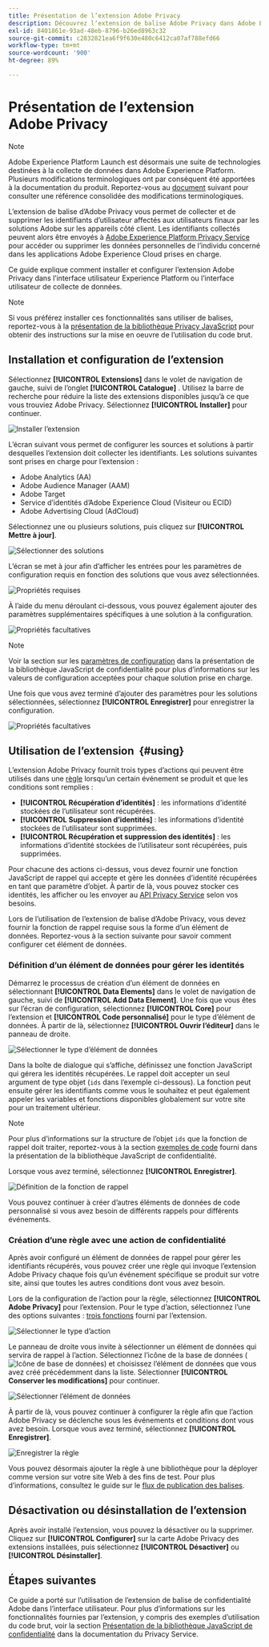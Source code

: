 ```yaml
---
title: Présentation de l’extension Adobe Privacy
description: Découvrez lʼextension de balise Adobe Privacy dans Adobe Experience Platform.
exl-id: 8401861e-93ad-48eb-8796-b26ed8963c32
source-git-commit: c2832821ea6f9f630e480c6412ca07af788efd66
workflow-type: tm+mt
source-wordcount: '900'
ht-degree: 89%

---
```


# Présentation de l’extension Adobe Privacy

>[!NOTE]
>
>Adobe Experience Platform Launch est désormais une suite de technologies destinées à la collecte de données dans Adobe Experience Platform. Plusieurs modifications terminologiques ont par conséquent été apportées à la documentation du produit. Reportez-vous au [document](../../../term-updates.md) suivant pour consulter une référence consolidée des modifications terminologiques.

L’extension de balise d’Adobe Privacy vous permet de collecter et de supprimer les identifiants d’utilisateur affectés aux utilisateurs finaux par les solutions Adobe sur les appareils côté client. Les identifiants collectés peuvent alors être envoyés à [Adobe Experience Platform Privacy Service](../../../../privacy-service/home.md) pour accéder ou supprimer les données personnelles de l’individu concerné dans les applications Adobe Experience Cloud prises en charge.

Ce guide explique comment installer et configurer l’extension Adobe Privacy dans l’interface utilisateur Experience Platform ou l’interface utilisateur de collecte de données.

>[!NOTE]
>
>Si vous préférez installer ces fonctionnalités sans utiliser de balises, reportez-vous à la [présentation de la bibliothèque Privacy JavaScript](../../../../privacy-service/js-library.md) pour obtenir des instructions sur la mise en oeuvre de l’utilisation du code brut.

## Installation et configuration de l’extension 

Sélectionnez **[!UICONTROL Extensions]** dans le volet de navigation de gauche, suivi de l’onglet **[!UICONTROL Catalogue]** . Utilisez la barre de recherche pour réduire la liste des extensions disponibles jusqu’à ce que vous trouviez Adobe Privacy. Sélectionnez **[!UICONTROL Installer]** pour continuer.

![Installer l’extension](../../../images/extensions/client/privacy/install.png)

L’écran suivant vous permet de configurer les sources et solutions à partir desquelles l’extension doit collecter les identifiants. Les solutions suivantes sont prises en charge pour l’extension :

* Adobe Analytics (AA)
* Adobe Audience Manager (AAM)
* Adobe Target
* Service d’identités d’Adobe Experience Cloud (Visiteur ou ECID)
* Adobe Advertising Cloud (AdCloud)

Sélectionnez une ou plusieurs solutions, puis cliquez sur **[!UICONTROL Mettre à jour]**.

![Sélectionner des solutions](../../../images/extensions/client/privacy/select-solutions.png)

L’écran se met à jour afin d’afficher les entrées pour les paramètres de configuration requis en fonction des solutions que vous avez sélectionnées.

![Propriétés requises](../../../images/extensions/client/privacy/required-properties.png)

À l’aide du menu déroulant ci-dessous, vous pouvez également ajouter des paramètres supplémentaires spécifiques à une solution à la configuration.

![Propriétés facultatives](../../../images/extensions/client/privacy/optional-properties.png)

>[!NOTE]
>
>Voir la section sur les [paramètres de configuration](../../../../privacy-service/js-library.md#config-params) dans la présentation de la bibliothèque JavaScript de confidentialité pour plus d’informations sur les valeurs de configuration acceptées pour chaque solution prise en charge.

Une fois que vous avez terminé d’ajouter des paramètres pour les solutions sélectionnées, sélectionnez **[!UICONTROL Enregistrer]** pour enregistrer la configuration.

![Propriétés facultatives](../../../images/extensions/client/privacy/save-config.png)

## Utilisation de l’extension  {#using}

L’extension Adobe Privacy fournit trois types d’actions qui peuvent être utilisés dans une [règle](../../../ui/managing-resources/rules.md) lorsqu’un certain événement se produit et que les conditions sont remplies :

* **[!UICONTROL Récupération d’identités]** : les informations d’identité stockées de l’utilisateur sont récupérées.
* **[!UICONTROL Suppression d’identités]** : les informations d’identité stockées de l’utilisateur sont supprimées.
* **[!UICONTROL Récupération et suppression des identités]** : les informations d’identité stockées de l’utilisateur sont récupérées, puis supprimées.

Pour chacune des actions ci-dessus, vous devez fournir une fonction JavaScript de rappel qui accepte et gère les données d’identité récupérées en tant que paramètre d’objet. À partir de là, vous pouvez stocker ces identités, les afficher ou les envoyer au [API Privacy Service](../../../../privacy-service/api/overview.md) selon vos besoins.

Lors de l’utilisation de l’extension de balise d’Adobe Privacy, vous devez fournir la fonction de rappel requise sous la forme d’un élément de données. Reportez-vous à la section suivante pour savoir comment configurer cet élément de données.

### Définition d’un élément de données pour gérer les identités

Démarrez le processus de création d’un élément de données en sélectionnant **[!UICONTROL Data Elements]** dans le volet de navigation de gauche, suivi de **[!UICONTROL Add Data Element]**. Une fois que vous êtes sur l’écran de configuration, sélectionnez **[!UICONTROL Core]** pour l’extension et **[!UICONTROL Code personnalisé]** pour le type d’élément de données. À partir de là, sélectionnez **[!UICONTROL Ouvrir l’éditeur]** dans le panneau de droite.

![Sélectionner le type d’élément de données](../../../images/extensions/client/privacy/data-element-type.png)

Dans la boîte de dialogue qui s’affiche, définissez une fonction JavaScript qui gérera les identités récupérées. Le rappel doit accepter un seul argument de type objet (`ids` dans l’exemple ci-dessous). La fonction peut ensuite gérer les identifiants comme vous le souhaitez et peut également appeler les variables et fonctions disponibles globalement sur votre site pour un traitement ultérieur.

>[!NOTE]
>
>Pour plus d’informations sur la structure de l’objet `ids` que la fonction de rappel doit traiter, reportez-vous à la section [exemples de code](../../../../privacy-service/js-library.md#samples) fourni dans la présentation de la bibliothèque JavaScript de confidentialité.

Lorsque vous avez terminé, sélectionnez **[!UICONTROL Enregistrer]**.

![Définition de la fonction de rappel](../../../images/extensions/client/privacy/define-custom-code.png)

Vous pouvez continuer à créer d’autres éléments de données de code personnalisé si vous avez besoin de différents rappels pour différents événements.

### Création d’une règle avec une action de confidentialité

Après avoir configuré un élément de données de rappel pour gérer les identifiants récupérés, vous pouvez créer une règle qui invoque l’extension Adobe Privacy chaque fois qu’un événement spécifique se produit sur votre site, ainsi que toutes les autres conditions dont vous avez besoin.

Lors de la configuration de l’action pour la règle, sélectionnez **[!UICONTROL Adobe Privacy]** pour l’extension. Pour le type d’action, sélectionnez l’une des options suivantes : [trois fonctions](#using) fourni par l’extension.

![Sélectionner le type d’action](../../../images/extensions/client/privacy/action-type.png)

Le panneau de droite vous invite à sélectionner un élément de données qui servira de rappel à l’action. Sélectionnez l’icône de la base de données (![Icône de base de données](/help/images/icons/database.png)) et choisissez l’élément de données que vous avez créé précédemment dans la liste. Sélectionner **[!UICONTROL Conserver les modifications]** pour continuer.

![Sélectionner l’élément de données](../../../images/extensions/client/privacy/add-data-element.png)

À partir de là, vous pouvez continuer à configurer la règle afin que l’action Adobe Privacy se déclenche sous les événements et conditions dont vous avez besoin. Lorsque vous avez terminé, sélectionnez **[!UICONTROL Enregistrer]**.

![Enregistrer la règle](../../../images/extensions/client/privacy/save-rule.png)

Vous pouvez désormais ajouter la règle à une bibliothèque pour la déployer comme version sur votre site Web à des fins de test. Pour plus d’informations, consultez le guide sur le [flux de publication des balises](../../../ui/publishing/overview.md).

## Désactivation ou désinstallation de l’extension

Après avoir installé l’extension, vous pouvez la désactiver ou la supprimer. Cliquez sur **[!UICONTROL Configurer]** sur la carte Adobe Privacy des extensions installées, puis sélectionnez **[!UICONTROL Désactiver]** ou **[!UICONTROL Désinstaller]**.

## Étapes suivantes

Ce guide a porté sur l’utilisation de l’extension de balise de confidentialité Adobe dans l’interface utilisateur. Pour plus d’informations sur les fonctionnalités fournies par l’extension, y compris des exemples d’utilisation du code brut, voir la section [Présentation de la bibliothèque JavaScript de confidentialité](../../../../privacy-service/js-library.md) dans la documentation du Privacy Service.
